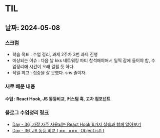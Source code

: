 # TIL

## 날짜: 2024-05-08

### 스크럼

- 학습 목표 : 수업 정리, 과제 2주차 3번 과제 진행
- 예상되는 이슈 : 다음 날 kks 네트워킹 파티 참석해야해서 일찍 잠에 들어야 함, 수업정리에 시간이 오래 걸릴 듯 하다.
- 작일 회고 : 집중을 잘 못했다. sns 줄이자.

### 새로 배운 내용

#### 수업 : React Hook, JS 동등비교, 커스텀 훅, 고차 컴포넌트

### 블로그 수업정리 링크

- [Day - 36, 가장 자주 사용되는 React Hook 6가지 실습과 함께 알아보기](https://sen2y-it.tistory.com/29)
- [Day - 36, JS 동등 비교 ( == , === , Object.is() )](https://sen2y-it.tistory.com/27)
